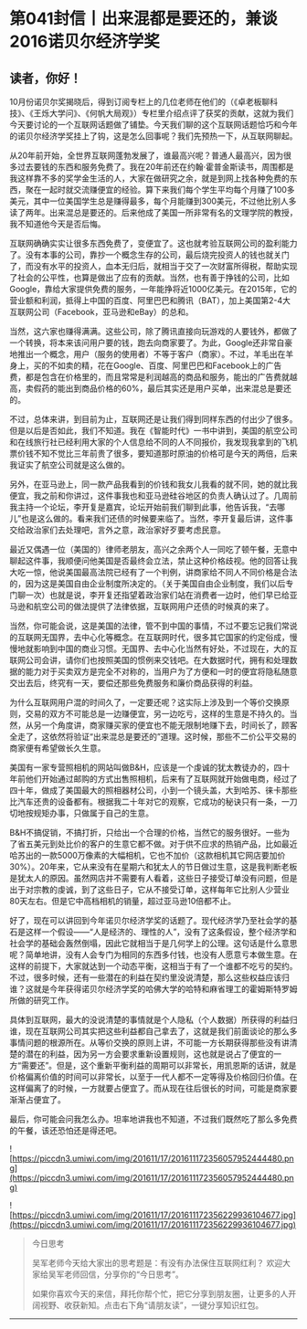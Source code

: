 # 第041封信丨出来混都是要还的，兼谈2016诺贝尔经济学奖

## 读者，你好！

10月份诺贝尔奖揭晓后，得到订阅专栏上的几位老师在他们的（《卓老板聊科技》、《王烁大学问》、《何帆大局观》）专栏里介绍点评了获奖的贡献，这就为我们今天要讨论的一个互联网话题做了铺垫。今天我们聊的这个互联网话题恰巧和今年的诺贝尔经济学奖挂上了钩，这是怎么回事呢？我们先预热一下，从互联网聊起。

从20年前开始，全世界互联网蓬勃发展了，谁最高兴呢？普通人最高兴，因为很多过去要钱的东西和服务免费了。我在20年前还在约翰·霍普金斯读书，周围都是我这样靠不多的奖学金生活的人，大家在做研究之余，就是到网上找各种免费的东西，聚在一起时就交流赚便宜的经验。算下来我们每个学生平均每个月赚了100多美元，其中一位美国学生总是赚得最多，每个月能赚到300美元，不过他比别人多读了两年。出来混总是要还的。后来他成了美国一所非常有名的文理学院的教授，我不知道他今天是否后悔。

互联网确确实实让很多东西免费了，变便宜了。这也就考验互联网公司的盈利能力了。没有本事的公司，靠抄一个概念生存的公司，最后烧完投资人的钱也就关门了，而没有水平的投资人，血本无归后，就相当于交了一次财富所得税，帮助实现了社会的公平性，也算是做出了应有的贡献。当然，也有善于挣钱的公司，比如Google，靠给大家提供免费的服务，一年能挣将近1000亿美元。在2015年，它的营业额和利润，抵得上中国的百度、阿里巴巴和腾讯（BAT），加上美国第2-4大互联网公司（Facebook，亚马逊和eBay）的总和。

当然，这六家也赚得满满。这些公司，除了腾讯直接向玩游戏的人要钱外，都做了一个转换，将本来该问用户要的钱，跑去向商家要了。为此，Google还非常自豪地推出一个概念，用户（服务的使用者）不等于客户（商家）。不过，羊毛出在羊身上，买的不如卖的精，花在Google、百度、阿里巴巴和Facebook上的广告费，都是包含在价格里的，而且常常是利润越高的商品和服务，能出的广告费就越高，卖假药的能出到商品价格的60%，最后其实还是用户买单，出来混总是要还的。

不过，总体来讲，到目前为止，互联网还是让我们得到同样东西的付出少了很多。但是以后是否如此，我们不知道。我在《智能时代》一书中讲到，美国的航空公司和在线旅行社已经利用大家的个人信息给不同的人不同报价，我发现我拿到的飞机票价钱不知不觉比三年前贵了很多，要知道那时原油的价格可是今天的两倍，后来我证实了航空公司就是这么做的。

另外，在亚马逊上，同一款产品我看到的价钱和我女儿我看的就不同，她的就比我便宜，我之前和你讲过，这件事我也和亚马逊硅谷地区的负责人确认过了。几周前我主持一个论坛，李开复是嘉宾，论坛开始前我们聊到此事，他告诉我，“去哪儿”也是这么做的。看来我们还债的时候要来临了。当然，李开复最后讲，这件事交给政治家们去处理吧，言外之意，政治家好歹要考虑民意。

最近又偶遇一位（美国的）律师老朋友，高兴之余两个人一同吃了顿午餐，无意中聊起这件事，我顺便问他美国是否最终会立法，禁止这种价格歧视。他的回答让我大吃一惊，他说美国最高法院已经有了一个判例，讲商家给不同人不同价格是合法的，因为这是美国自由企业制度所决定的。（关于美国自由企业制度，我们以后专门聊一次）也就是说，李开复还指望着政治家们站在消费者一边时，他们早已给亚马逊和航空公司的做法提供了法律依据，互联网用户还债的时候真的来了。

当然，你可能会说，这是美国的法律，管不到中国的事情，不过不要忘记我们常说的互联网无国界，去中心化等概念。在互联网时代，很多其它国家的约定俗成，慢慢地就影响到中国的商业习惯。无国界、去中心化当然有好处，不过现在，大的互联网公司会讲，请你们也按照美国的惯例来交钱吧。在大数据时代，拥有和处理数据的能力对于买卖双方是完全不对称的，当用户为了方便和一时的便宜将隐私随意交出去后，终究有一天，要偿还那些免费服务和廉价商品获得的利益。

为什么互联网用户混的时间久了，一定要还呢？这实际上涉及到一个等价交换原则，交易的双方不可能总是一边赚便宜，另一边吃亏，这样的生意是不持久的。当然，从另一个角度讲，商家赚买家的便宜也不能无限制地赚下去，时间长了，顾客全走了，这依然将验证“出来混总是要还的”道理。这时候，那些不二价公平交易的商家便有希望做长久生意。

美国有一家专营照相机的网站叫做B&H，应该是一个虔诚的犹太教徒办的，四十年前他们开始通过邮购的方式出售照相机，后来有了互联网就开始做电商，经过了四十年，做成了美国最大的照相器材公司，小到一个镜头盖，大到哈苏、徕卡那些比汽车还贵的设备都有。根据我二十年对它的观察，它成功的秘诀只有一条，一刀切地按规矩办事，只做属于自己的生意。

B&H不搞促销，不搞打折，只给出一个合理的价格，当然它的服务很好。一些为了省五美元到处比价的客户的生意它都不做。对于供不应求的热销产品，比如最近哈苏出的一款5000万像素的大幅相机，它也不加价（这款相机其它网店要加价30%）。20年来，它从来没有在星期六和犹太人的节日做过生意，这是我判断老板是犹太人的原因。虽然网店并不需要有人看着，这些日子接受订单没有问题，但是出于对宗教的虔诚，到了这些日子，它从不接受订单，这样每年它比别人少营业80天左右。但是它中高档相机的销量，超过亚马逊10倍都不止。

好了，现在可以讲回到今年诺贝尔经济学奖的话题了。现代经济学乃至社会学的基石是这样一个假设——“人是经济的、理性的人”，没有了这条假设，整个经济学和社会学的基础会轰然倒塌，因此它就相当于是几何学上的公理。这句话是什么意思呢？简单地讲，没有人会专门为相同的东西多付钱，也没有人愿意亏本做生意。在这样的前提下，大家就达到一个动态平衡，这相当于有了一个谁都不吃亏的契约。不过，很多时候，还有一些潜在的利益在契约里没说清楚，那么这些权益应该归谁？这就是今年获得诺贝尔经济学奖的哈佛大学的哈特和麻省理工的霍姆斯特罗姆所做的研究工作。

具体到互联网，最大的没说清楚的事情就是个人隐私（个人数据）所获得的利益归谁，现在互联网公司其实把这些利益都自己拿去了，这就是我们前面谈论的那么多事情问题的根源所在。从等价交换的原则上讲，不可能一方长期获得那些没有讲清楚的潜在的利益，因为另一方会要求重新设置规则，这也就是说占了便宜的一方“需要还”。但是，这个重新平衡利益的周期可以非常长，用凯恩斯的话讲，就是价格偏离价值的时间可以非常长，以至于一代人都不一定等得及价格回归价值。在这样偏离了的时候，一方就要占便宜了。而从现在往后很长的时间，可能是商家要渐渐占便宜了。

最后，你可能会问我怎么办。坦率地讲我也不知道，不过我们既然吃了那么多免费的午餐，该还恐怕还是得还吧。

![https://piccdn3.umiwi.com/img/201611/17/201611172356057952444480.png](https://piccdn3.umiwi.com/img/201611/17/201611172356057952444480.png)

![https://piccdn3.umiwi.com/img/201611/17/201611172356229936104677.jpg](https://piccdn3.umiwi.com/img/201611/17/201611172356229936104677.jpg)

> 今日思考
> 
> 吴军老师今天给大家出的思考题是：有没有办法保住互联网红利？ 欢迎大家给吴军老师回信，分享你的“今日思考”。
> 
> 
> 
> 
> 
> 如果你喜欢今天的来信，拜托你帮个忙，把它分享到朋友圈，让更多的人开阔视野、收获新知。点击右下角“请朋友读”，一键分享知识红包。

---

